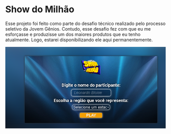 # Show do Milhão

Esse projeto foi feito como parte do desafio técnico realizado pelo processo seletivo da Jovem Gênios. Contudo, esse desafio fez com que eu me esforçasse e produzisse um dos maiores produtos que eu tenho atualmente. Logo, estarei disponibilizando ele aqui permanentemente.

![Página inicial](img/cover.png)
